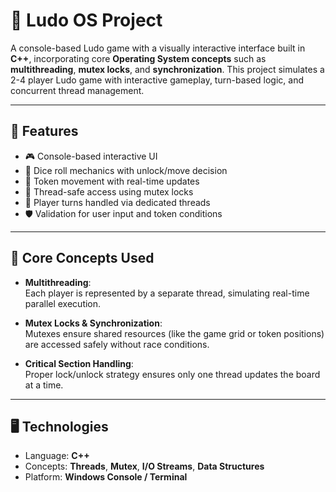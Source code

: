 # 🎲 Ludo OS Project

A console-based Ludo game with a visually interactive interface built in **C++**, incorporating core **Operating System concepts** such as **multithreading**, **mutex locks**, and **synchronization**. This project simulates a 2-4 player Ludo game with interactive gameplay, turn-based logic, and concurrent thread management.

---

## 🚀 Features

- 🎮 Console-based interactive UI
- 🎲 Dice roll mechanics with unlock/move decision
- 🧩 Token movement with real-time updates
- 🔐 Thread-safe access using mutex locks
- 🧠 Player turns handled via dedicated threads
- 🛡️ Validation for user input and token conditions

---

## 🧠 Core Concepts Used

- **Multithreading**:  
  Each player is represented by a separate thread, simulating real-time parallel execution.

- **Mutex Locks & Synchronization**:  
  Mutexes ensure shared resources (like the game grid or token positions) are accessed safely without race conditions.

- **Critical Section Handling**:  
  Proper lock/unlock strategy ensures only one thread updates the board at a time.

---

## 🖥️ Technologies

- Language: **C++**
- Concepts: **Threads**, **Mutex**, **I/O Streams**, **Data Structures**
- Platform: **Windows Console / Terminal**

